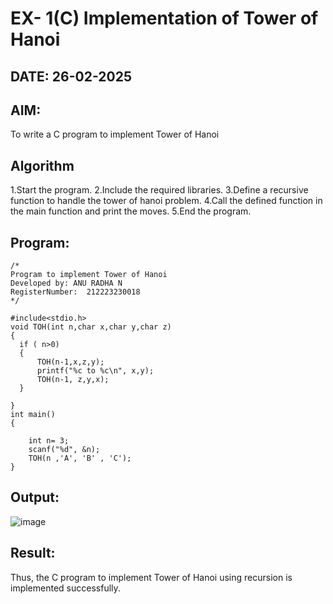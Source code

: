# EX- 1(C) Implementation of Tower of Hanoi
## DATE: 26-02-2025
## AIM:
To write a C program to implement Tower of Hanoi

## Algorithm
1.Start the program.
2.Include the required libraries.
3.Define a recursive function to handle the tower of hanoi problem.
4.Call the defined function in the main function and print the moves.
5.End the program.   

## Program:
```
/*
Program to implement Tower of Hanoi
Developed by: ANU RADHA N
RegisterNumber:  212223230018
*/

#include<stdio.h>
void TOH(int n,char x,char y,char z)
{
  if ( n>0)
  {
      TOH(n-1,x,z,y);
      printf("%c to %c\n", x,y);
      TOH(n-1, z,y,x);
  }
  
}
int main()
{
    
    int n= 3;
    scanf("%d", &n);
    TOH(n ,'A', 'B' , 'C');
}
```

## Output:
![image](https://github.com/user-attachments/assets/37144dd9-8555-4d0f-8bf7-09d9b86ed844)




## Result:
Thus, the C program to implement Tower of Hanoi using recursion is implemented successfully.
